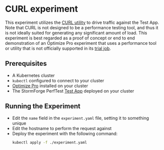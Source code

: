 # CURL experiment

This experiment utilizes the [CURL utility](https://curl.se/) to drive traffic against the Test App.
Note that CURL is not designed to be a performance testing tool, and thus it is not ideally suited for generating any significant amount of load.
This experiment is best regarded as a proof of concept or end to end demonstration of an Optimize Pro experiment that uses a performance tool or utility that is not officially supported in its [trial job](https://docs.stormforge.io/optimize-pro/concepts/lifecycle/#run-trial-job).

## Prerequisites

- A Kubernetes cluster
- `kubectl` configured to connect to your cluster
- [Optimize Pro](https://docs.stormforge.io/optimize-pro/getting-started/install/) installed on your cluster
- The StormForge PerfTest [Test App](../application/README.md) deployed on your cluster

## Running the Experiment

- Edit the `name` field in the `experiment.yaml` file, setting it to something unique
- Edit the hostname to perform the request against
- Deploy the experiment with the following command:
  ```sh
  kubectl apply -f ./experiment.yaml
  ```